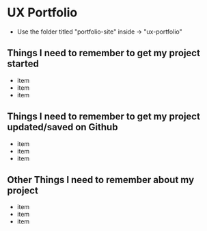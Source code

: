 # UX Portfolio 

* Use the folder titled "portfolio-site" inside -> "ux-portfolio"


## Things I need to remember to get my project started

* item
* item
* item





## Things I need to remember to get my project updated/saved on Github

* item
* item
* item



## Other Things I need to remember about my project

* item
* item
* item
